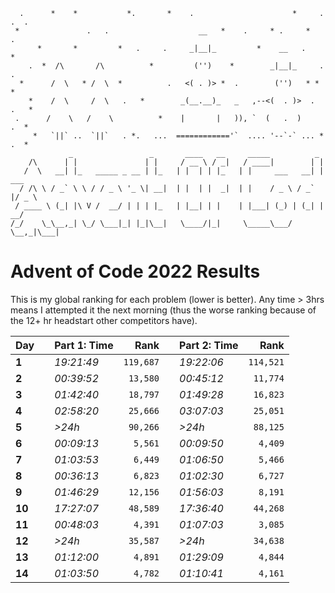 ```
  .      *    *           *.       *    .                      *     .  .  .
 *               .   .                    __   *    .     * .     *       .
      *       *         *   .     .     _|__|_         *    __   .      *
    .  *  /\       /\          *         ('')    *        _|__|_     .    .
  *      /  \   * /  \  *          .   <( . )> *  .        ('')   * *   *
    *    /  \     /  \   .   *        _(__.__)_   _   ,--<(  . )>  .   .   *
 .      /    \   /    \          *    |       |   )), `  (   .  )     .  *
     *   `||` ..  `||`   . *.   ...  ============'`  .... '--`-` ... *  .  *
             _                 _       ____   __     _____          _
    /\      | |               | |     / __ \ / _|   / ____|        | |
   /  \   __| |_   _____ _ __ | |_   | |  | | |_   | |     ___   __| | ___
  / /\ \ / _` \ \ / / _ \ '_ \| __|  | |  | |  _|  | |    / _ \ / _` |/ _ \
 / ____ \ (_| |\ V /  __/ | | | |_   | |__| | |    | |___| (_) | (_| |  __/
/_/    \_\__,_| \_/ \___|_| |_|\__|   \____/|_|     \_____\___/ \__,_|\___|
```

# Advent of Code 2022 Results

<!-- <p align="center">
    <a href="https://github.com/MNThomson/AdventOfCode/commits">
        <img
            src="https://img.shields.io/github/last-commit/MNThomson/AdventOfCode?style=for-the-badge"
            alt="Last GitHub Commit"
        >
    </a>
</p> -->

This is my global ranking for each problem (lower is better). Any time > 3hrs means I attempted it the next morning (thus the worse ranking because of the 12+ hr headstart other competitors have).

<!--MARKER:START:SCOREBOARD-->

| Day    |     | Part 1: Time |      Rank |     | Part 2: Time |      Rank |
| ------ | --- | ------------ | --------: | --- | ------------ | --------: |
| **1**  |     | _19:21:49_   | `119,687` |     | _19:22:06_   | `114,521` |
| **2**  |     | _00:39:52_   |  `13,580` |     | _00:45:12_   |  `11,774` |
| **3**  |     | _01:42:40_   |  `18,797` |     | _01:49:28_   |  `16,823` |
| **4**  |     | _02:58:20_   |  `25,666` |     | _03:07:03_   |  `25,051` |
| **5**  |     | _>24h_       |  `90,266` |     | _>24h_       |  `88,125` |
| **6**  |     | _00:09:13_   |   `5,561` |     | _00:09:50_   |   `4,409` |
| **7**  |     | _01:03:53_   |   `6,449` |     | _01:06:50_   |   `5,466` |
| **8**  |     | _00:36:13_   |   `6,823` |     | _01:02:30_   |   `6,727` |
| **9**  |     | _01:46:29_   |  `12,156` |     | _01:56:03_   |   `8,191` |
| **10** |     | _17:27:07_   |  `48,589` |     | _17:36:40_   |  `44,268` |
| **11** |     | _00:48:03_   |   `4,391` |     | _01:07:03_   |   `3,085` |
| **12** |     | _>24h_       |  `35,587` |     | _>24h_       |  `34,638` |
| **13** |     | _01:12:00_   |   `4,891` |     | _01:29:09_   |   `4,844` |
| **14** |     | _01:03:50_   |   `4,782` |     | _01:10:41_   |   `4,161` |

<!--MARKER:END:SCOREBOARD-->
